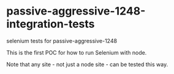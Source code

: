 passive-aggressive-1248-integration-tests
=========================================

selenium tests for passive-aggressive-1248

This is the first POC for how to run Selenium with node.

Note that any site - not just a node site - can be tested this way.